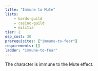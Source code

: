 ```yaml
---
title: "Immune to Mute"
lists:
    - bards-guild
    - casino-guild
    - militia
tier: 2
osp_cost: 20
prerequisites: ["immune-to-fear"]
requirements: []
ladder: "immune-to-fear"
---
```

The character is immune to the Mute effect.